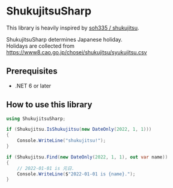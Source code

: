 # ShukujitsuSharp
This library is heavily inspired by [soh335 / shukujitsu](https://github.com/soh335/shukujitsu/).

ShukujitsuSharp determines Japanese holiday.  
Holidays are collected from https://www8.cao.go.jp/chosei/shukujitsu/syukujitsu.csv

## Prerequisites
* .NET 6 or later

## How to use this library
```csharp
using ShukujitsuSharp;

if (Shukujitsu.IsShukujitsu(new DateOnly(2022, 1, 1)))
{
    Console.WriteLine("shukujitsu!");
}

if (Shukujitsu.Find(new DateOnly(2022, 1, 1), out var name))
{
    // 2022-01-01 is 元日.
    Console.WriteLine($"2022-01-01 is {name}.");
}
```
